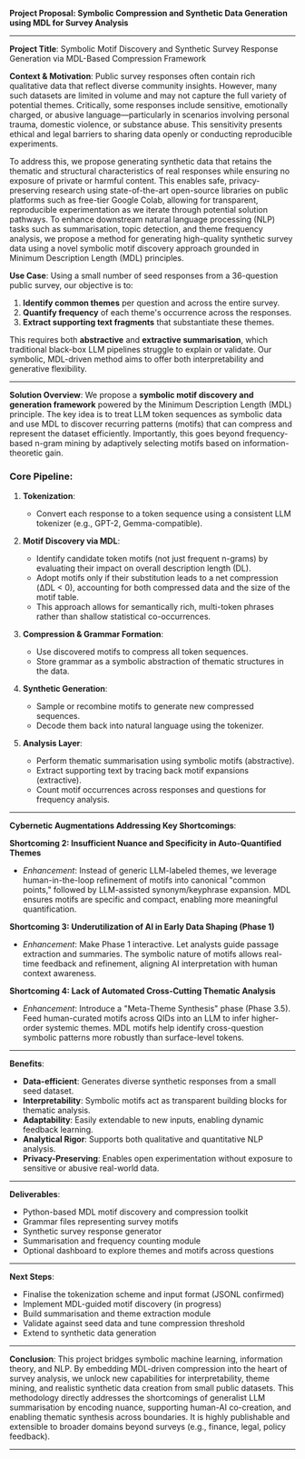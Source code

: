 **Project Proposal: Symbolic Compression and Synthetic Data Generation using MDL for Survey Analysis**

---

**Project Title**:
Symbolic Motif Discovery and Synthetic Survey Response Generation via MDL-Based Compression Framework

**Context & Motivation**:
Public survey responses often contain rich qualitative data that reflect diverse community insights. However, many such datasets are limited in volume and may not capture the full variety of potential themes. Critically, some responses include sensitive, emotionally charged, or abusive language—particularly in scenarios involving personal trauma, domestic violence, or substance abuse. This sensitivity presents ethical and legal barriers to sharing data openly or conducting reproducible experiments.

To address this, we propose generating synthetic data that retains the thematic and structural characteristics of real responses while ensuring no exposure of private or harmful content. This enables safe, privacy-preserving research using state-of-the-art open-source libraries on public platforms such as free-tier Google Colab, allowing for transparent, reproducible experimentation as we iterate through potential solution pathways. To enhance downstream natural language processing (NLP) tasks such as summarisation, topic detection, and theme frequency analysis, we propose a method for generating high-quality synthetic survey data using a novel symbolic motif discovery approach grounded in Minimum Description Length (MDL) principles.

**Use Case**:
Using a small number of seed responses from a 36-question public survey, our objective is to:

1. **Identify common themes** per question and across the entire survey.
2. **Quantify frequency** of each theme's occurrence across the responses.
3. **Extract supporting text fragments** that substantiate these themes.

This requires both **abstractive** and **extractive summarisation**, which traditional black-box LLM pipelines struggle to explain or validate. Our symbolic, MDL-driven method aims to offer both interpretability and generative flexibility.

---

**Solution Overview**:
We propose a **symbolic motif discovery and generation framework** powered by the Minimum Description Length (MDL) principle. The key idea is to treat LLM token sequences as symbolic data and use MDL to discover recurring patterns (motifs) that can compress and represent the dataset efficiently. Importantly, this goes beyond frequency-based n-gram mining by adaptively selecting motifs based on information-theoretic gain.

### Core Pipeline:

1. **Tokenization**:

   * Convert each response to a token sequence using a consistent LLM tokenizer (e.g., GPT-2, Gemma-compatible).

2. **Motif Discovery via MDL**:

   * Identify candidate token motifs (not just frequent n-grams) by evaluating their impact on overall description length (DL).
   * Adopt motifs only if their substitution leads to a net compression (ΔDL < 0), accounting for both compressed data and the size of the motif table.
   * This approach allows for semantically rich, multi-token phrases rather than shallow statistical co-occurrences.

3. **Compression & Grammar Formation**:

   * Use discovered motifs to compress all token sequences.
   * Store grammar as a symbolic abstraction of thematic structures in the data.

4. **Synthetic Generation**:

   * Sample or recombine motifs to generate new compressed sequences.
   * Decode them back into natural language using the tokenizer.

5. **Analysis Layer**:

   * Perform thematic summarisation using symbolic motifs (abstractive).
   * Extract supporting text by tracing back motif expansions (extractive).
   * Count motif occurrences across responses and questions for frequency analysis.

---

**Cybernetic Augmentations Addressing Key Shortcomings**:

**Shortcoming 2: Insufficient Nuance and Specificity in Auto-Quantified Themes**

* *Enhancement*: Instead of generic LLM-labeled themes, we leverage human-in-the-loop refinement of motifs into canonical "common points," followed by LLM-assisted synonym/keyphrase expansion. MDL ensures motifs are specific and compact, enabling more meaningful quantification.

**Shortcoming 3: Underutilization of AI in Early Data Shaping (Phase 1)**

* *Enhancement*: Make Phase 1 interactive. Let analysts guide passage extraction and summaries. The symbolic nature of motifs allows real-time feedback and refinement, aligning AI interpretation with human context awareness.

**Shortcoming 4: Lack of Automated Cross-Cutting Thematic Analysis**

* *Enhancement*: Introduce a "Meta-Theme Synthesis" phase (Phase 3.5). Feed human-curated motifs across QIDs into an LLM to infer higher-order systemic themes. MDL motifs help identify cross-question symbolic patterns more robustly than surface-level tokens.

---

**Benefits**:

* **Data-efficient**: Generates diverse synthetic responses from a small seed dataset.
* **Interpretability**: Symbolic motifs act as transparent building blocks for thematic analysis.
* **Adaptability**: Easily extendable to new inputs, enabling dynamic feedback learning.
* **Analytical Rigor**: Supports both qualitative and quantitative NLP analysis.
* **Privacy-Preserving**: Enables open experimentation without exposure to sensitive or abusive real-world data.

---

**Deliverables**:

* Python-based MDL motif discovery and compression toolkit
* Grammar files representing survey motifs
* Synthetic survey response generator
* Summarisation and frequency counting module
* Optional dashboard to explore themes and motifs across questions

---

**Next Steps**:

* Finalise the tokenization scheme and input format (JSONL confirmed)
* Implement MDL-guided motif discovery (in progress)
* Build summarisation and theme extraction module
* Validate against seed data and tune compression threshold
* Extend to synthetic data generation

---

**Conclusion**:
This project bridges symbolic machine learning, information theory, and NLP. By embedding MDL-driven compression into the heart of survey analysis, we unlock new capabilities for interpretability, theme mining, and realistic synthetic data creation from small public datasets. This methodology directly addresses the shortcomings of generalist LLM summarisation by encoding nuance, supporting human-AI co-creation, and enabling thematic synthesis across boundaries. It is highly publishable and extensible to broader domains beyond surveys (e.g., finance, legal, policy feedback).

---


